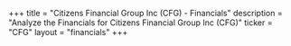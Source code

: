 +++
title = "Citizens Financial Group Inc (CFG) - Financials"
description = "Analyze the Financials for Citizens Financial Group Inc (CFG)"
ticker = "CFG"
layout = "financials"
+++

